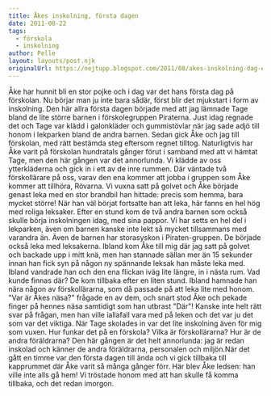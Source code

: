 ```yaml
---
title: Åkes inskolning, första dagen
date: 2011-08-22
tags: 
  - förskola
  - inskolning	
author: Pelle
layout: layouts/post.njk
originalUrl: https://nejtupp.blogspot.com/2011/08/akes-inskolning-dag-ett.html
---
```


Åke har hunnit bli en stor pojke och i dag var det hans första dag på förskolan. Nu börjar man ju inte bara sådär, först blir det mjukstart i form av inskolning. Den här allra första dagen började med att jag lämnade Tage bland de lite större barnen i förskolegruppen Piraterna. Just idag regnade det och Tage var klädd i galonkläder och gummistövlar när jag sade adjö till honom i lekparken bland de andra barnen. Sedan gick Åke och jag till förskolan, med rätt bestämda steg eftersom regnet tilltog. Naturligtvis har Åke varit på förskolan hundratals gånger förut i samband med att vi hämtat Tage, men den här gången var det annorlunda. Vi klädde av oss ytterkläderna och gick in i ett av de inre rummen. Där väntade två förskollärare på oss, varav den ena kommer att jobba i gruppen som Åke kommer att tillhöra, Rövarna. Vi vuxna satt på golvet och Åke började genast leka med en stor brandbil han hittade: precis som hemma, bara mycket större! När han väl börjat fortsatte han att leka, här fanns en hel hög med roliga leksaker. Efter en stund kom de två andra barnen som också skulle börja inskolningen idag, med sina pappor. Vi har setts en hel del i lekparken, även om barnen kanske inte lekt så mycket tillsammans med varandra än. Även de barnen har storasyskon i Piraten-gruppen. De började också leka med leksakerna. Ibland kom Åke till mig där jag satt på golvet och backade upp i mitt knä, men han stannade sällan mer än 15 sekunder innan han fick syn på någon ny spännande leksak han måste leka med. Ibland vandrade han och den ena flickan iväg lite längre, in i nästa rum. Vad kunde finnas där? De kom tillbaka efter en liten stund. Ibland hamnade han nära någon av förskollärarna, som då passade på att leka lite med honom. "Var är Åkes näsa?" frågade en av dem, och snart stod Åke och pekade finger på hennes näsa samtidigt som han utbrast "Där"! Kanske inte helt rätt svar på frågan, men han ville iallafall vara med på leken och det var ju det som var det viktiga. När Tage skolades in var det lite inskolning även för mig som vuxen. Hur funkar det på en förskola? Vilka är förskollärarna? Hur är de andra föräldrarna? Den här gången är det helt annorlunda: jag är redan inskolad och känner de andra föräldrarna, personalen och miljön.När det gått en timme var den första dagen till ända och vi gick tillbaka till kapprummet där Åke varit så många gånger förr. Här blev Åke ledsen: han ville inte alls gå hem! Vi tröstade honom med att han skulle få komma tillbaka, och det redan imorgon.
